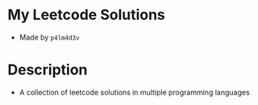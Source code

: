 # My Leetcode Solutions 

  - Made by ```p4lm4d3v```

# Description

  - A collection of leetcode solutions in multiple programming languages
